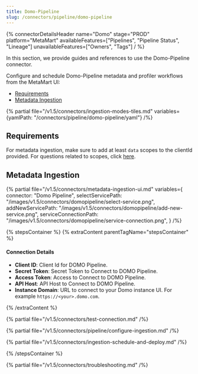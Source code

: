 ```yaml
---
title: Domo-Pipeline
slug: /connectors/pipeline/domo-pipeline
---
```


{% connectorDetailsHeader
name="Domo"
stage="PROD"
platform="MetaMart"
availableFeatures=["Pipelines", "Pipeline Status", "Lineage"]
unavailableFeatures=["Owners", "Tags"]
/ %}

In this section, we provide guides and references to use the Domo-Pipeline connector.

Configure and schedule Domo-Pipeline metadata and profiler workflows from the MetaMart UI:

- [Requirements](#requirements)
- [Metadata Ingestion](#metadata-ingestion)

{% partial file="/v1.5/connectors/ingestion-modes-tiles.md" variables={yamlPath: "/connectors/pipeline/domo-pipeline/yaml"} /%}

## Requirements

For metadata ingestion, make sure to add at least `data` scopes to the clientId provided.
For questions related to scopes, click [here](https://developer.domo.com/portal/1845fc11bbe5d-api-authentication).

## Metadata Ingestion

{% partial 
  file="/v1.5/connectors/metadata-ingestion-ui.md" 
  variables={
    connector: "Domo Pipeline", 
    selectServicePath: "/images/v1.5/connectors/domopipeline/select-service.png",
    addNewServicePath: "/images/v1.5/connectors/domopipeline/add-new-service.png",
    serviceConnectionPath: "/images/v1.5/connectors/domopipeline/service-connection.png",
} 
/%}

{% stepsContainer %}
{% extraContent parentTagName="stepsContainer" %}

#### Connection Details

- **Client ID**: Client Id for DOMO Pipeline.
- **Secret Token**: Secret Token to Connect to DOMO Pipeline.
- **Access Token**: Access to Connect to DOMO Pipeline.
- **API Host**: API Host to Connect to DOMO Pipeline.
- **Instance Domain**: URL to connect to your Domo instance UI. For example `https://<your>.domo.com`.

{% /extraContent %}

{% partial file="/v1.5/connectors/test-connection.md" /%}

{% partial file="/v1.5/connectors/pipeline/configure-ingestion.md" /%}

{% partial file="/v1.5/connectors/ingestion-schedule-and-deploy.md" /%}

{% /stepsContainer %}

{% partial file="/v1.5/connectors/troubleshooting.md" /%}

